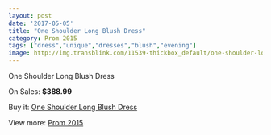 ```yaml
---
layout: post
date: '2017-05-05'
title: "One Shoulder Long Blush Dress"
category: Prom 2015
tags: ["dress","unique","dresses","blush","evening"]
image: http://img.transblink.com/11539-thickbox_default/one-shoulder-long-blush-dress.jpg
---
```

One Shoulder Long Blush Dress

On Sales: **$388.99**
<a href="https://www.transblink.com/en/prom-2015/3756-one-shoulder-long-blush-dress.html"><amp-img layout="responsive" width="600" height="600" src="//img.transblink.com/11539-thickbox_default/one-shoulder-long-blush-dress.jpg" alt="One Shoulder Long Blush Dress 0" /></a>
<a href="https://www.transblink.com/en/prom-2015/3756-one-shoulder-long-blush-dress.html"><amp-img layout="responsive" width="600" height="600" src="//img.transblink.com/11541-thickbox_default/one-shoulder-long-blush-dress.jpg" alt="One Shoulder Long Blush Dress 1" /></a>
<a href="https://www.transblink.com/en/prom-2015/3756-one-shoulder-long-blush-dress.html"><amp-img layout="responsive" width="600" height="600" src="//img.transblink.com/11540-thickbox_default/one-shoulder-long-blush-dress.jpg" alt="One Shoulder Long Blush Dress 2" /></a>

Buy it: [One Shoulder Long Blush Dress](https://www.transblink.com/en/prom-2015/3756-one-shoulder-long-blush-dress.html "One Shoulder Long Blush Dress")

View more: [Prom 2015](https://www.transblink.com/en/10-prom-2015 "Prom 2015")